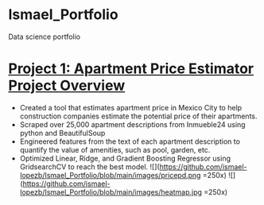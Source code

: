 # Ismael_Portfolio
Data science portfolio
# [**Project 1:** Apartment Price Estimator Project Overview](https://github.com/ismael-lopezb/ds_realestate_proj)
* Created a tool that estimates apartment price in Mexico City to help construction companies estimate the potential price of their apartments.
* Scraped over 25,000 apartment descriptions from Inmueble24 using python and BeautifulSoup
* Engineered features from the text of each apartment description to quantify the value of amenities, such as pool, garden, etc.
* Optimized Linear, Ridge, and Gradient Boosting Regressor using GridsearchCV to reach the best model.
![](https://github.com/ismael-lopezb/Ismael_Portfolio/blob/main/images/pricepd.png =250x)
![](https://github.com/ismael-lopezb/Ismael_Portfolio/blob/main/images/heatmap.jpg =250x)
